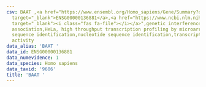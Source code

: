 ```yaml
---
csv: BAAT ,<a href="https://www.ensembl.org/Homo_sapiens/Gene/Summary?db=core;g=ENSG00000136881"
  target="_blank">ENSG00000136881</a>,<a href="https://www.ncbi.nlm.nih.gov/pubmed/28369544"
  target="_blank"><i class="fas fa-file"></i></a>",genetic interference,functional
  association,HeLa, high throughput transcription profiling by microarray,nucleotide
  sequence identification,nucleotide sequence identification,transcriptional regulation,up-regulates
  activity
data_alias: 'BAAT '
data_id: ENSG00000136881
data_numevidence: 1
data_species: Homo sapiens
data_taxid: '9606'
title: 'BAAT '
---
```

